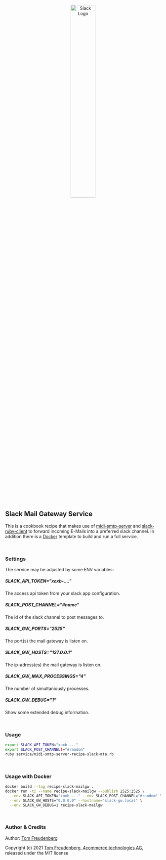 <p align="center" style="margin-bottom: 2em">
  <img src="https://cdn.brandfolder.io/5H442O3W/at/pl546j-7le8zk-838dm2/Slack_RGB.svg" alt="Slack Logo" width="40%"/>
</p>

<br>

## Slack Mail Gateway Service

This is a cookbook recipe that makes use of [midi-smtp-server](https://github.com/4commerce-technologies-AG/midi-smtp-server) and
[slack-ruby-client](https://github.com/slack-ruby/slack-ruby-client) to forward incoming E-Mails into a preferred slack channel.
In addition there is a [Docker](https://www.docker.io/) template to build and run a full service.

<br>

### Settings

The service may be adjusted by some ENV variables:

##### SLACK_API_TOKEN="xoxb-...."

The access api token from your slack app configuration.

##### SLACK_POST_CHANNEL="#name"

The id of the slack channel to post messages to.

##### SLACK_GW_PORTS="2525"

The port(s) the mail gateway is listen on.

##### SLACK_GW_HOSTS="127.0.0.1"

The ip-adress(es) the mail gateway is listen on.

##### SLACK_GW_MAX_PROCESSINGS="4"

The number of simultaniously processes.

##### SLACK_GW_DEBUG="1"

Show some extended debug information.

<br>

### Usage

```sh
export SLACK_API_TOKEN="xoxb-..."
export SLACK_POST_CHANNEL)="#random"
ruby service/midi-smtp-server-recipe-slack-mta.rb
```

<br>

### Usage with Docker

```sh
docker build --tag recipe-slack-mailgw .
docker run -ti --name recipe-slack-mailgw --publish 2525:2525 \
  --env SLACK_API_TOKEN="xoxb-..." --env SLACK_POST_CHANNEL="#random" \
  --env SLACK_GW_HOSTS="0.0.0.0" --hostname="slack-gw.local" \
  --env SLACK_GW_DEBUG=1 recipe-slack-mailgw
```

<br>

### Author & Credits

Author: [Tom Freudenberg](http://about.me/tom.freudenberg)

Copyright (c) 2021 [Tom Freudenberg, 4commerce technologies AG](http://www.4commerce.de/), released under the MIT license
